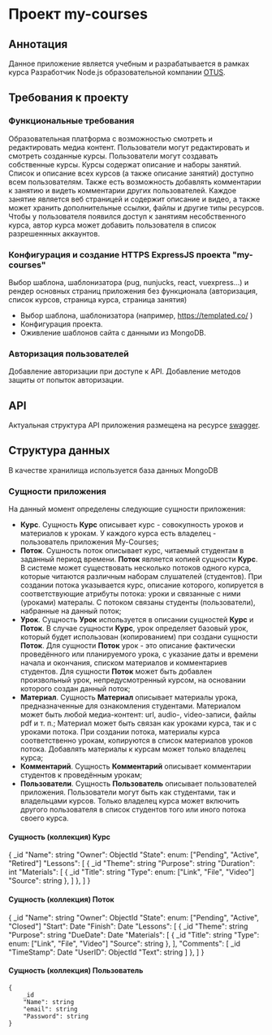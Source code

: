# Проект my-courses 
## Аннотация
Данное приложение является учебным и разрабатывается в рамках курса Разработчик Node.js образовательной компании [OTUS](https://otus.ru/).

## Требования к проекту
### Функциональные требования
Образовательная платформа с возможностью смотреть и редактировать медиа контент.
Пользователи могут редактировать и смотреть созданные курсы.
Пользователи могут создавать собственные курсы.
Курсы содержат описание и наборы занятий.
Список и описание всех курсов (а также описание занятий) доступно всем пользователям.
Также есть возможность добавлять комментарии к занятию и видеть комментарии других пользователей.
Каждое занятие является веб страницей и содержит описание и видео, а также может хранить дополнительные ссылки, файлы и другие типы ресурсов.
Чтобы у пользователя появился доступ к занятиям несобственного курса, автор курса может добавить пользователя в список разрешеннных аккаунтов.

### Конфигурация и создание HTTPS ExpressJS проекта "my-courses"
Выбор шаблона, шаблонизатора (pug, nunjucks, react, vuexpress...) и рендер основных страниц приложения без функционала
(авторизация, список курсов, страница курса, страница занятия)
* Выбор шаблона, шаблонизатора (например,  https://templated.co/ )
* Конфигурация проекта.
* Оживление шаблонов сайта с данными из MongoDB.

### Авторизация пользователей
Добавление авторизации при доступе к API.
Добавление методов защиты от попыток авторизации.

## API
Актуальная структура API приложения размещена на ресурсе [swagger](https://app.swaggerhub.com/apis/Kiselb/my-courses/1.0.0#/).

## Структура данных
В качестве хранилища используется база данных MongoDB

### Сущности приложения
На данный момент определены следующие сущности приложения:
- **Курс**. Сущность **Курс** описывает курс - совокупность уроков и материалов к урокам. У каждого курса
есть владелец - пользователь приложения My-Courses;
- **Поток**. Сушность поток описывает курс, читаемый студентам в заданный период времени. **Поток** является копией
сущности **Курс**. В системе может существовать несколько потоков одного курса, которые читаются различным наборам
слушателей (студентов). При создании потока указывается курс, описание которого, копируется в соответствующие атрибуты
потока: уроки и связанные с ними (уроками) матералы. С потоком связаны студенты (пользователи), набранные на данный поток;
- **Урок**. Сущность **Урок** используется в описании сущностей **Курс** и **Поток**. В случае сущности **Курс**, урок
определяет базовый урок, который будет использован (копированием) при создани сущности **Поток**. Для сущности **Поток**
урок - это описание фактически проведённого или планируемого урока, с указание даты и времени начала и окончания,
списком материалов и комментариев студентов. Для сущности **Поток** может быть добавлен произвольный урок, непредусмотренный
курсом, на основании которого создан данный поток;
- **Материал**. Сущность **Материал** описывает материалы урока, предназначенные для ознакомления студентами. Материалом может
быть любой медиа-контент: url, audio-, video-записи, файлы pdf и т. п.; Материал может быть связан как уроками курса, так и
с уроками потока. При создании потока, материалы курса соответственно урокам, копируются в список материалов уроков потока.
Добавлять материалы к курсам может только владелец курса;
- **Комментарий**. Сущность **Комментарий** описывает комментарии студентов к проведённым урокам;
- **Пользователи**. Сущность **Пользователь** описывает пользователей приложения. Пользователи могут быть как студентами, так и
владельцами курсов. Только владелец курса может включить другого пользователя в список студентов того или иного потока своего курса.

#### Сущность (коллекция) Курс
{
    _id
    "Name": string
    "Owner": ObjectId
    "State": enum: ["Pending", "Active", "Retired"]
    "Lessons": [
        {
            _id
            "Theme": string
            "Purpose": string
            "Duration": int
            "Materials": [
                {
                    _id
                    "Title": string
                    "Type": enum: ["Link", "File", "Video"]
                    "Source": string
                },
            ]
        },
    ]
}

#### Сущность (коллекция) Поток
{
    _id
    "Name": string
    "Owner": ObjectId
    "State": enum: ["Pending", "Active", "Closed"]
    "Start": Date
    "Finish": Date
    "Lessons": [
        {
            _id
            "Theme": string
            "Purpose": string
            "DueDate": Date
            "Materials": [
                {
                    _id
                    "Title": string
                    "Type": enum: ["Link", "File", "Video"]
                    "Source": string
                },
            ],
            "Comments": [
                _id
                "TimeStamp": Date
                "UserID": ObjectId
                "Text": string
            ]
        },
    ]
}

#### Сущность (коллекция) Пользователь
    {
        _id
        "Name": string
        "email": string
        "Password": string
    }
